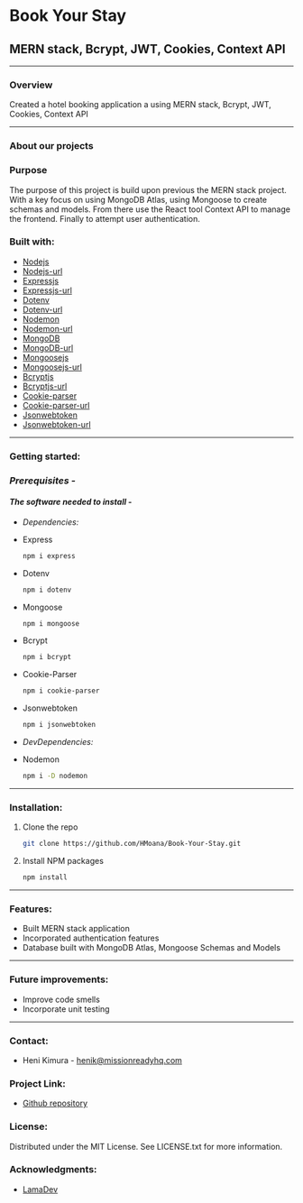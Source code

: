 # Book Your Stay

## MERN stack, Bcrypt, JWT, Cookies, Context API
---

### **Overview**

Created a hotel booking application a using MERN stack, Bcrypt, JWT, Cookies, Context API

---

### **About our projects**

### **Purpose**

The purpose of this project is build upon previous the MERN stack project. With a key focus on using MongoDB Atlas, using Mongoose to create schemas and models. From there use the React tool Context API to manage the frontend. Finally to attempt user authentication.

### **Built with:**

- [Nodejs](https://img.shields.io/badge/Nodejs-20232A?style=for-the-badge&logo-nodejs&logoColor=026e00 "Nodejs")
- [Nodejs-url](https://nodejs.org/en "Nodejsurl")
- [Expressjs](https://img.shields.io/badge/Expressjs-20232A?style=for-the-badge&logo-expressjs&logoColor=026e00 "Expressjs")
- [Expressjs-url](https://expressjs.com/ "Expressjsurl")
- [Dotenv](https://img.shields.io/badge/Dotenv-20232A?style=for-the-badge&logo-dotenv&logoColor=026e00 "Dotenv")
- [Dotenv-url](https://www.dotenv.org/ "Dotenvurl")
- [Nodemon](https://img.shields.io/badge/Nodemon-20232A?style=for-the-badge&logo-nodemon&logoColor=026e00 "Nodemon")
- [Nodemon-url](https://nodemon.io/ "Nodemonurl")
- [MongoDB](https://img.shields.io/badge/MongoDB-20232A?style=for-the-badge&logo-mongodb&logoColor=026e00 "MongoDB")
- [MongoDB-url](https://www.mongodb.com/ "MongoDBurl")
- [Mongoosejs](https://img.shields.io/badge/Mongoosejs-20232A?style=for-the-badge&logo-mongoosejs&logoColor=026e00 "Mongoosejs")
- [Mongoosejs-url](https://mongoosejs.com/docs/guide.html "Mongoosejsurl")
- [Bcryptjs](https://img.shields.io/badge/Bcryptjs-20232A?style=for-the-badge&logo-bcryptjs&logoColor=026e00 "Bcryptjs")
- [Bcryptjs-url](https://www.npmjs.com/package/bcryptjs "Bcryptjsurl")
- [Cookie-parser](https://img.shields.io/badge/Cookie-parser-20232A?style=for-the-badge&logo-cookie-parser&logoColor=026e00 "Cookie-parser")
- [Cookie-parser-url](https://www.npmjs.com/package/cookie-parser "Cookie-parserurl")
- [Jsonwebtoken](https://img.shields.io/badge/Jsonwebtoken-20232A?style=for-the-badge&logo-jsonwebtoken&logoColor=026e00 "Jsonwebtoken")
- [Jsonwebtoken-url](https://www.npmjs.com/package/jsonwebtoken "Jsonwebtokenurl")

---

### **Getting started:**

### _Prerequisites -_

#### _The software needed to install -_

- _Dependencies:_

- Express

  ```sh
  npm i express
  ```

- Dotenv

  ```sh
  npm i dotenv
  ```

- Mongoose

  ```sh
  npm i mongoose
  ```

- Bcrypt

  ```sh
  npm i bcrypt
  ```

- Cookie-Parser

  ```sh
  npm i cookie-parser
  ```

- Jsonwebtoken

  ```sh
  npm i jsonwebtoken
  ```

- _DevDependencies:_

- Nodemon

  ```sh
  npm i -D nodemon
  ```

---

### **Installation:**

1. Clone the repo 

   ```sh
   git clone https://github.com/HMoana/Book-Your-Stay.git
   ```

2. Install NPM packages

   ```sh
   npm install
   ```  

---

### **Features:**

- Built MERN stack application
- Incorporated authentication features
- Database built with MongoDB Atlas, Mongoose Schemas and Models

---

### **Future improvements:**

- Improve code smells
- Incorporate unit testing 

---

### **Contact:**

- Heni Kimura - <henik@missionreadyhq.com>

### **Project Link:**

- [Github repository](https://github.com/HMoana/Book-Your-Stay.git "Github repository")

### **License:**

Distributed under the MIT License. See LICENSE.txt for more information.

### **Acknowledgments:**

- [LamaDev](https://youtu.be/k3Vfj-e1Ma4 "LamaDev")
